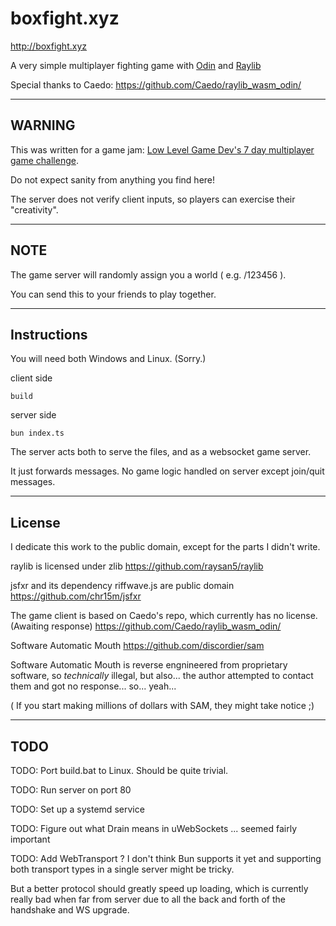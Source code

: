 # boxfight.xyz

http://boxfight.xyz

A very simple multiplayer fighting game with [Odin](https://github.com/odin-lang/Odin) and [Raylib](https://github.com/raysan5/raylib)

Special thanks to Caedo: https://github.com/Caedo/raylib_wasm_odin/

---

## WARNING

This was written for a game jam: [Low Level Game Dev's 7 day multiplayer game challenge](https://www.youtube.com/watch?v=NbhYi_I5T4A).

Do not expect sanity from anything you find here!

The server does not verify client inputs, so players can exercise their "creativity".

---

## NOTE

The game server will randomly assign you a world ( e.g. /123456 ).

You can send this to your friends to play together.

---

## Instructions

You will need both Windows and Linux. (Sorry.)

client side

`build`

server side

`bun index.ts`

The server acts both to serve the files, and as a websocket game server.

It just forwards messages. No game logic handled on server except join/quit messages.

---

## License

I dedicate this work to the public domain, except for the parts I didn't write.

raylib is licensed under zlib https://github.com/raysan5/raylib

jsfxr and its dependency riffwave.js are public domain https://github.com/chr15m/jsfxr

The game client is based on Caedo's repo, which currently has no license. (Awaiting response) https://github.com/Caedo/raylib_wasm_odin/

Software Automatic Mouth https://github.com/discordier/sam

Software Automatic Mouth is reverse engnineered from proprietary software, so *technically* illegal, but also... the author attempted to contact them and got no response... so... yeah...

( If you start making millions of dollars with SAM, they might take notice ;)

---

## TODO

TODO: Port build.bat to Linux. Should be quite trivial.

TODO: Run server on port 80

TODO: Set up a systemd service

TODO: Figure out what Drain means in uWebSockets ... seemed fairly important

TODO: Add WebTransport ? I don't think Bun supports it yet and supporting both transport types in a single server might be tricky.

But a better protocol should greatly speed up loading, which is currently really bad when far from server due to all the back and forth of the handshake and WS upgrade.

